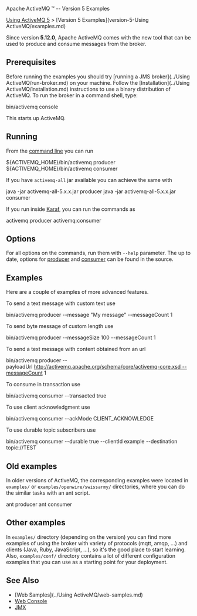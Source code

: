 Apache ActiveMQ ™ -- Version 5 Examples 

[Using ActiveMQ 5](../using-activemq-5.md) > [Version 5 Examples](version-5-Using ActiveMQ/examples.md)


Since version **5.12.0**, Apache ActiveMQ comes with the new tool that can be used to produce and consume messages from the broker.

Prerequisites
-------------

Before running the examples you should try [running a JMS broker](../Using ActiveMQ/run-broker.md) on your machine. Follow the [Installation](../Using ActiveMQ/installation.md) instructions to use a binary distribution of ActiveMQ. To run the broker in a command shell, type:

bin/activemq console

This starts up ActiveMQ.

Running
-------

From the [command line](../Features/Unix/unix-shell-script.md) you can run

${ACTIVEMQ_HOME}/bin/activemq producer
${ACTIVEMQ_HOME}/bin/activemq consumer

If you have `activemq-all` jar available you can achieve the same with

java -jar activemq-all-5.x.x.jar producer
java -jar activemq-all-5.x.x.jar consumer

If you run inside [Karaf](../Connectivity/Containers/osgi-integration.md), you can run the commands as

activemq:producer
activemq:consumer

Options
-------

For all options on the commands, run them with `--help` parameter. The up to date, options for [producer](https://github.com/apache/activemq/blob/master/activemq-console/src/main/resources/org/apache/activemq/console/command/producer.txt) and [consumer](https://github.com/apache/activemq/blob/master/activemq-console/src/main/resources/org/apache/activemq/console/command/consumer.txt) can be found in the source.

Examples
--------

Here are a couple of examples of more advanced features.

To send a text message with custom text use

bin/activemq producer --message "My message" --messageCount 1

To send byte message of custom length use

bin/activemq producer --messageSize 100 --messageCount 1

To send a text message with content obtained from an url

bin/activemq producer --payloadUrl http://activemq.apache.org/schema/core/activemq-core.xsd --messageCount 1

To consume in transaction use

bin/activemq consumer --transacted true

To use client acknowledgment use

bin/activemq consumer --ackMode CLIENT_ACKNOWLEDGE

To use durable topic subscribers use

bin/activemq consumer --durable true --clientId example --destination topic://TEST

Old examples
------------

In older versions of ActiveMQ, the corresponding examples were located in `examples/` or `examples/openwire/swissarmy/` directories, where you can do the similar tasks with an ant script.

ant producer
ant consumer

Other examples
--------------

In `examples/` directory (depending on the version) you can find more examples of using the broker with variety of protocols (mqtt, amqp, ...) and clients (Java, Ruby, JavaScript, ...), so it's the good place to start learning. Also, `examples/conf/` directory contains a lot of different configuration examples that you can use as a starting point for your deployment.

See Also
--------

*   [Web Samples](../Using ActiveMQ/web-samples.md)
*   [Web Console](../Tools/web-console.md)
*   [JMX](../Features/jmx.md)

